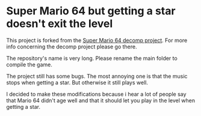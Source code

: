 # Super Mario 64 but getting a star doesn't exit the level
This project is forked from the [Super Mario 64 decomp project](https://github.com/n64decomp/sm64). For more info concerning the decomp project please go there.

The repository's name is very long. Please rename the main folder to compile the game.

The project still has some bugs. The most annoying one is that the music stops when getting a star. But otherwise it still plays well.

I decided to make these modifications because i hear a lot of people say that Mario 64 didn't age well and that it should let you play in the level when getting a star.
